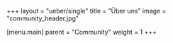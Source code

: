 +++
layout = "ueber/single"
title = "Über uns"
image = "community_header.jpg"

[menu.main]
  parent = "Community"
  weight = 1
+++
